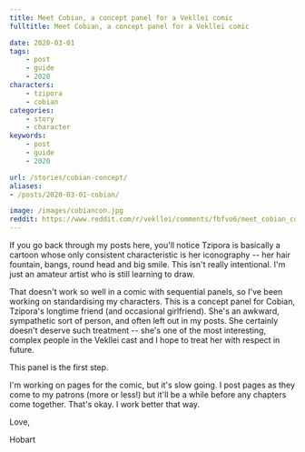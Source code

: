 ```yaml
---
title: Meet Cobian, a concept panel for a Vekllei comic
fulltitle: Meet Cobian, a concept panel for a Vekllei comic

date: 2020-03-01
tags:
    - post
    - guide
    - 2020
characters:
    - tzipora
    - cobian
categories:
    - story
    - character
keywords:
    - post
    - guide
    - 2020

url: /stories/cobian-concept/
aliases:
- /posts/2020-03-01-cobian/

image: /images/cobiancon.jpg
reddit: https://www.reddit.com/r/vekllei/comments/fbfvo6/meet_cobian_concept_panel_for_a_vekllei_comic/
---
```


If you go back through my posts here, you'll notice Tzipora is basically a cartoon whose only consistent characteristic is her iconography -- her hair fountain, bangs, round head and big smile. This isn't really intentional. I'm just an amateur artist who is still learning to draw.

That doesn't work so well in a comic with sequential panels, so I've been working on standardising my characters. This is a concept panel for Cobian, Tzipora's longtime friend (and occasional girlfriend). She's an awkward, sympathetic sort of person, and often left out in my posts. She certainly doesn't deserve such treatment -- she's one of the most interesting, complex people in the Vekllei cast and I hope to treat her with respect in future.

This panel is the first step.

I'm working on pages for the comic, but it's slow going. I post pages as they come to my patrons (more or less!) but it'll be a while before any chapters come together. That's okay. I work better that way.

Love,

Hobart
